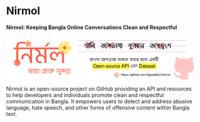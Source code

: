 # Nirmol

**Nirmol: Keeping Bangla Online Conversations Clean and Respectful**

![](nirmol.png)

Nirmol is an open-source project on GitHub providing an API and resources to help developers and individuals promote clean and respectful communication in Bangla. It empowers users to detect and address abusive language, hate speech, and other forms of offensive content within Bangla text.
